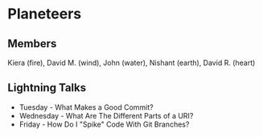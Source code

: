 # Planeteers
## Members
Kiera (fire), David M. (wind), John (water), Nishant (earth), David R. (heart)

## Lightning Talks
* Tuesday - What Makes a Good Commit?
* Wednesday - What Are The Different Parts of a URI?
* Friday - How Do I "Spike" Code With Git Branches?

